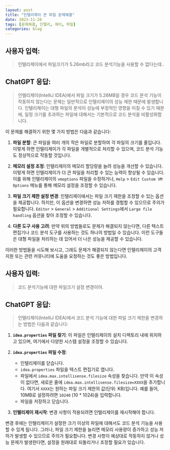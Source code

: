 ```yaml
---
layout: post
title: "인텔리제이 큰 파일 문제해결"
date: 2023-11-28
tags: [문제해결, 인텔리, 제이, 파일]
categories: blog
---
```


## 사용자 입력:
> 인텔리제이에서 파일크기가 5.26mb라고 코드 분석기능을 사용할 수 없다는데..

## ChatGPT 응답:
> 인텔리제이(IntelliJ IDEA)에서 파일 크기가 5.26MB일 경우 코드 분석 기능이 작동하지 않는다는 문제는 일반적으로 인텔리제이의 성능 제한 때문에 발생합니다. 인텔리제이는 대형 파일의 분석이 성능에 부정적인 영향을 미칠 수 있기 때문에, 일정 크기를 초과하는 파일에 대해서는 기본적으로 코드 분석을 비활성화합니다.

이 문제를 해결하기 위한 몇 가지 방법은 다음과 같습니다:

1. **파일 분할**: 큰 파일을 여러 개의 작은 파일로 분할하여 각 파일의 크기를 줄입니다. 이렇게 하면 인텔리제이가 각 파일을 개별적으로 처리할 수 있으며, 코드 분석 기능도 정상적으로 작동할 것입니다.

2. **메모리 설정 조정**: 인텔리제이의 메모리 할당량을 늘려 성능을 개선할 수 있습니다. 이렇게 하면 인텔리제이가 더 큰 파일을 처리할 수 있는 능력이 향상될 수 있습니다. 이를 위해 인텔리제이의 `vmoptions` 파일을 수정하거나, `Help` > `Edit Custom VM Options` 메뉴를 통해 메모리 설정을 조정할 수 있습니다.

3. **파일 크기 제한 설정 변경**: 인텔리제이에서는 파일 크기 제한을 조정할 수 있는 옵션을 제공합니다. 하지만, 이 옵션을 변경하면 성능 저하를 경험할 수 있으므로 주의가 필요합니다. `Editor` > `General` > `Additional Settings`에서 `Large file handling` 옵션을 찾아 조정할 수 있습니다.

4. **다른 도구 사용 고려**: 만약 위의 방법들로도 문제가 해결되지 않는다면, 다른 텍스트 편집기나 코드 분석 도구를 사용하는 것도 하나의 방법일 수 있습니다. 이런 도구들은 대형 파일을 처리하는 데 있어서 더 나은 성능을 제공할 수 있습니다.

이러한 방법들을 시도해 보시고, 그래도 문제가 해결되지 않는다면 인텔리제이의 고객 지원 또는 관련 커뮤니티에 도움을 요청하는 것도 좋은 방법입니다.

## 사용자 입력:
> 코드 분석기능에 대한 파일크기 설정 변경이야.

## ChatGPT 응답:
> 인텔리제이(IntelliJ IDEA)에서 코드 분석 기능에 대한 파일 크기 제한을 변경하는 방법은 다음과 같습니다:

1. **`idea.properties` 파일 찾기**: 이 파일은 인텔리제이의 설치 디렉토리 내에 위치하고 있으며, 여기에서 다양한 시스템 설정을 조정할 수 있습니다.

2. **`idea.properties` 파일 수정**:
    - 인텔리제이를 닫습니다.
    - `idea.properties` 파일을 텍스트 편집기로 엽니다.
    - 파일에서 `idea.max.intellisense.filesize` 속성을 찾습니다. 만약 이 속성이 없다면, 새로운 줄에 `idea.max.intellisense.filesize=XXXX`을 추가합니다. 여기서 `XXXX`는 원하는 파일 크기 제한의 값(단위: KB)입니다. 예를 들어, 10MB로 설정하려면 `10240` (10 * 1024)을 입력합니다.
    - 파일을 저장하고 닫습니다.

3. **인텔리제이 재시작**: 변경 사항이 적용되려면 인텔리제이를 재시작해야 합니다.

변경 후에는 인텔리제이가 설정한 크기 이상의 파일에 대해서도 코드 분석 기능을 사용할 수 있게 됩니다. 그러나, 파일 크기 제한을 늘리면 메모리 사용량이 증가하고 성능 저하가 발생할 수 있으므로 주의가 필요합니다. 변경 사항이 예상대로 작동하지 않거나 성능 문제가 발생한다면, 설정을 원래대로 되돌리거나 조정할 필요가 있습니다.

